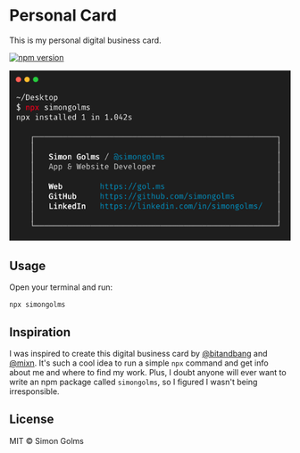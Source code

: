 # Personal Card

This is my personal digital business card.

[![npm version](https://badge.fury.io/js/simongolms.svg)](https://badge.fury.io/js/simongolms)

<p align="center">
  <img src="static/demo.png" alt="npx simongolms demo"/>
</p>

## Usage

Open your terminal and run:

```shell
npx simongolms
```

## Inspiration

I was inspired to create this digital business card by [@bitandbang](https://github.com/bnb/bitandbang) and [@mixn](https://github.com/mixn/milos). It's such a cool idea to run a simple `npx` command and get info about me and where to find my work. Plus, I doubt anyone will ever want to write an npm package called `simongolms`, so I figured I wasn't being irresponsible.

## License

MIT © Simon Golms
